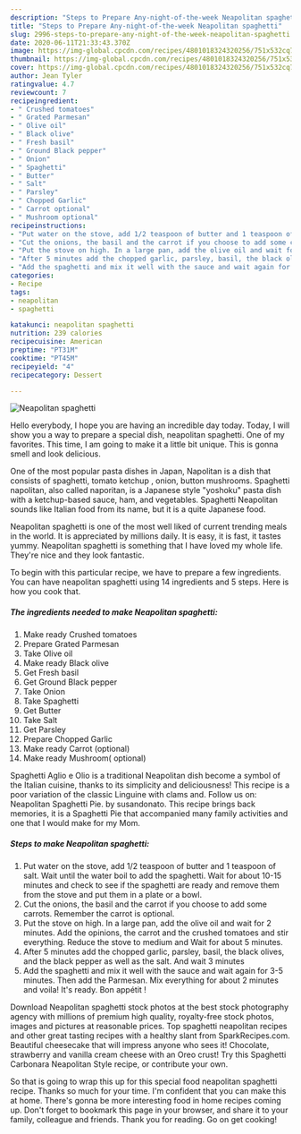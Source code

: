 ```yaml
---
description: "Steps to Prepare Any-night-of-the-week Neapolitan spaghetti"
title: "Steps to Prepare Any-night-of-the-week Neapolitan spaghetti"
slug: 2996-steps-to-prepare-any-night-of-the-week-neapolitan-spaghetti
date: 2020-06-11T21:33:43.370Z
image: https://img-global.cpcdn.com/recipes/4801018324320256/751x532cq70/neapolitan-spaghetti-recipe-main-photo.jpg
thumbnail: https://img-global.cpcdn.com/recipes/4801018324320256/751x532cq70/neapolitan-spaghetti-recipe-main-photo.jpg
cover: https://img-global.cpcdn.com/recipes/4801018324320256/751x532cq70/neapolitan-spaghetti-recipe-main-photo.jpg
author: Jean Tyler
ratingvalue: 4.7
reviewcount: 7
recipeingredient:
- " Crushed tomatoes"
- " Grated Parmesan"
- " Olive oil"
- " Black olive"
- " Fresh basil"
- " Ground Black pepper"
- " Onion"
- " Spaghetti"
- " Butter"
- " Salt"
- " Parsley"
- " Chopped Garlic"
- " Carrot optional"
- " Mushroom optional"
recipeinstructions:
- "Put water on the stove, add 1/2 teaspoon of butter and 1 teaspoon of salt. Wait until the water boil to add the spaghetti. Wait for about 10-15 minutes and check to see if the spaghetti are ready and remove them from the stove and put them in a plate or a bowl."
- "Cut the onions, the basil and the carrot if you choose to add some carrots. Remember the carrot is optional."
- "Put the stove on high. In a large pan, add the olive oil and wait for 2 minutes. Add the opinions, the carrot and the crushed tomatoes and stir everything. Reduce the stove to medium and Wait for about 5 minutes."
- "After 5 minutes add the chopped garlic, parsley, basil, the black olives, and the black pepper as well as the salt. And wait 3 minutes"
- "Add the spaghetti and mix it well with the sauce and wait again for 3-5 minutes. Then add the Parmesan. Mix everything for about 2 minutes and voila! It&#39;s ready. Bon appétit !"
categories:
- Recipe
tags:
- neapolitan
- spaghetti

katakunci: neapolitan spaghetti 
nutrition: 239 calories
recipecuisine: American
preptime: "PT31M"
cooktime: "PT45M"
recipeyield: "4"
recipecategory: Dessert

---
```



![Neapolitan spaghetti](https://img-global.cpcdn.com/recipes/4801018324320256/751x532cq70/neapolitan-spaghetti-recipe-main-photo.jpg)

Hello everybody, I hope you are having an incredible day today. Today, I will show you a way to prepare a special dish, neapolitan spaghetti. One of my favorites. This time, I am going to make it a little bit unique. This is gonna smell and look delicious.

One of the most popular pasta dishes in Japan, Napolitan is a dish that consists of spaghetti, tomato ketchup , onion, button mushrooms. Spaghetti napolitan, also called naporitan, is a Japanese style &#34;yoshoku&#34; pasta dish with a ketchup-based sauce, ham, and vegetables. Spaghetti Neapolitan sounds like Italian food from its name, but it is a quite Japanese food.

Neapolitan spaghetti is one of the most well liked of current trending meals in the world. It is appreciated by millions daily. It is easy, it is fast, it tastes yummy. Neapolitan spaghetti is something that I have loved my whole life. They're nice and they look fantastic.


To begin with this particular recipe, we have to prepare a few ingredients. You can have neapolitan spaghetti using 14 ingredients and 5 steps. Here is how you cook that.

<!--inarticleads1-->

##### The ingredients needed to make Neapolitan spaghetti:

1. Make ready  Crushed tomatoes
1. Prepare  Grated Parmesan
1. Take  Olive oil
1. Make ready  Black olive
1. Get  Fresh basil
1. Get  Ground Black pepper
1. Take  Onion
1. Take  Spaghetti
1. Get  Butter
1. Take  Salt
1. Get  Parsley
1. Prepare  Chopped Garlic
1. Make ready  Carrot (optional)
1. Make ready  Mushroom( optional)


Spaghetti Aglio e Olio is a traditional Neapolitan dish become a symbol of the Italian cuisine, thanks to its simplicity and deliciousness! This recipe is a poor variation of the classic Linguine with clams and. Follow us on: Neapolitan Spaghetti Pie. by susandonato. This recipe brings back memories, it is a Spaghetti Pie that accompanied many family activities and one that I would make for my Mom. 

<!--inarticleads2-->

##### Steps to make Neapolitan spaghetti:

1. Put water on the stove, add 1/2 teaspoon of butter and 1 teaspoon of salt. Wait until the water boil to add the spaghetti. Wait for about 10-15 minutes and check to see if the spaghetti are ready and remove them from the stove and put them in a plate or a bowl.
1. Cut the onions, the basil and the carrot if you choose to add some carrots. Remember the carrot is optional.
1. Put the stove on high. In a large pan, add the olive oil and wait for 2 minutes. Add the opinions, the carrot and the crushed tomatoes and stir everything. Reduce the stove to medium and Wait for about 5 minutes.
1. After 5 minutes add the chopped garlic, parsley, basil, the black olives, and the black pepper as well as the salt. And wait 3 minutes
1. Add the spaghetti and mix it well with the sauce and wait again for 3-5 minutes. Then add the Parmesan. Mix everything for about 2 minutes and voila! It&#39;s ready. Bon appétit !


Download Neapolitan spaghetti stock photos at the best stock photography agency with millions of premium high quality, royalty-free stock photos, images and pictures at reasonable prices. Top spaghetti neapolitan recipes and other great tasting recipes with a healthy slant from SparkRecipes.com. Beautiful cheesecake that will impress anyone who sees it! Chocolate, strawberry and vanilla cream cheese with an Oreo crust! Try this Spaghetti Carbonara Neapolitan Style recipe, or contribute your own. 

So that is going to wrap this up for this special food neapolitan spaghetti recipe. Thanks so much for your time. I'm confident that you can make this at home. There's gonna be more interesting food in home recipes coming up. Don't forget to bookmark this page in your browser, and share it to your family, colleague and friends. Thank you for reading. Go on get cooking!
